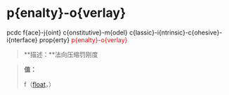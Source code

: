# p{enalty}-o{verlay}
pcdc f{ace}-j{oint} c{onstitutive}-m{odel} c{lassic}-i{ntrinsic}-c{ohesive}-i{nterface} prop{erty} <span style='color: red;'>p{enalty}-o{verlay}</span>
> **描述：**法向压缩罚刚度

> 
> **值：**
> 
> f（[float](数据类型/float/)，）

